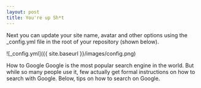 ```yaml
---
layout: post
title: You're up Sh*t
---
```


Next you can update your site name, avatar and other options using the _config.yml file in the root of your repository (shown below).

![_config.yml]({{ site.baseurl }}/images/config.png)

 How to Google
Google is the most popular search engine in the world. But while so many people use it, few actually get formal instructions on how to search with Google. Below, tips on how to search on Google.
